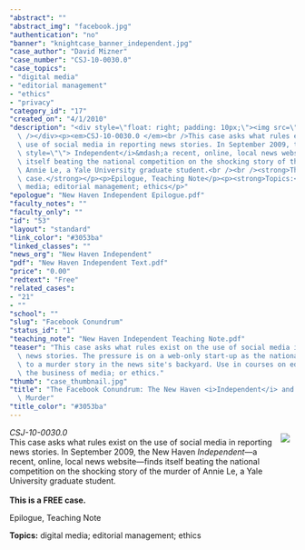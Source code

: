 ```yaml
---
"abstract": ""
"abstract_img": "facebook.jpg"
"authentication": "no"
"banner": "knightcase_banner_independent.jpg"
"case_author": "David Mizner"
"case_number": "CSJ-10-0030.0"
"case_topics":
- "digital media"
- "editorial management"
- "ethics"
- "privacy"
"category_id": "17"
"created_on": "4/1/2010"
"description": "<div style=\"float: right; padding: 10px;\"><img src=\"/casestudy/files/photos/410/abstract_2.jpg\"\
  \ /></div><p><em>CSJ-10-0030.0 </em><br />This case asks what rules exist on the\
  \ use of social media in reporting news stories. In September 2009, the New Haven<i\
  \ style=\"\"> Independent</i>&mdash;a recent, online, local news website&mdash;finds\
  \ itself beating the national competition on the shocking story of the murder of\
  \ Annie Le, a Yale University graduate student.<br /><br /><strong>This is a FREE\
  \ case.</strong></p><p>Epilogue, Teaching Note</p><p><strong>Topics:</strong> digital\
  \ media; editorial management; ethics</p>"
"epologue": "New Haven Independent Epilogue.pdf"
"faculty_notes": ""
"faculty_only": ""
"id": "53"
"layout": "standard"
"link_color": "#3053ba"
"linked_classes": ""
"news_org": "New Haven Independent"
"pdf": "New Haven Independent Text.pdf"
"price": "0.00"
"redtext": "Free"
"related_cases":
- "21"
- ""
"school": ""
"slug": "Facebook Conundrum"
"status_id": "1"
"teaching_note": "New Haven Independent Teaching Note.pdf"
"teaser": "This case asks what rules exist on the use of social media in reporting\
  \ news stories. The pressure is on a web-only start-up as the national press flock\
  \ to a murder story in the news site's backyard. Use in courses on editorial management;\
  \ the business of media; or ethics."
"thumb": "case_thumbnail.jpg"
"title": "The Facebook Conundrum: The New Haven <i>Independent</i> and the Annie Le\
  \ Murder"
"title_color": "#3053ba"
---
```

<div style="float: right; padding: 10px;"><img src="/casestudy/files/photos/410/abstract_2.jpg" /></div><p><em>CSJ-10-0030.0 </em><br />This case asks what rules exist on the use of social media in reporting news stories. In September 2009, the New Haven<i style=""> Independent</i>&mdash;a recent, online, local news website&mdash;finds itself beating the national competition on the shocking story of the murder of Annie Le, a Yale University graduate student.<br /><br /><strong>This is a FREE case.</strong></p><p>Epilogue, Teaching Note</p><p><strong>Topics:</strong> digital media; editorial management; ethics</p>
